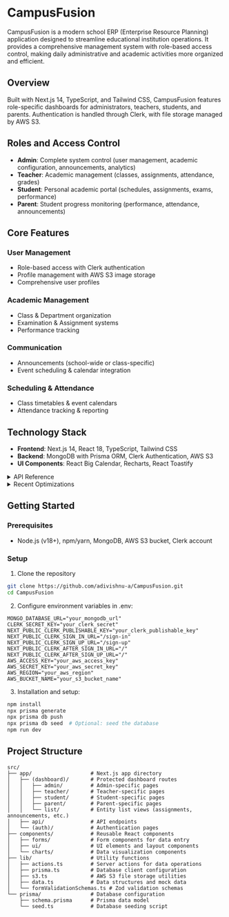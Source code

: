# CampusFusion

CampusFusion is a modern school ERP (Enterprise Resource Planning) application designed to streamline educational institution operations. It provides a comprehensive management system with role-based access control, making daily administrative and academic activities more organized and efficient.

## Overview

Built with Next.js 14, TypeScript, and Tailwind CSS, CampusFusion features role-specific dashboards for administrators, teachers, students, and parents. Authentication is handled through Clerk, with file storage managed by AWS S3.

## Roles and Access Control

- **Admin**: Complete system control (user management, academic configuration, announcements, analytics)
- **Teacher**: Academic management (classes, assignments, attendance, grades)
- **Student**: Personal academic portal (schedules, assignments, exams, performance)
- **Parent**: Student progress monitoring (performance, attendance, announcements)

## Core Features

### User Management
- Role-based access with Clerk authentication
- Profile management with AWS S3 image storage
- Comprehensive user profiles

### Academic Management
- Class & Department organization
- Examination & Assignment systems
- Performance tracking

### Communication
- Announcements (school-wide or class-specific)
- Event scheduling & calendar integration

### Scheduling & Attendance
- Class timetables & event calendars
- Attendance tracking & reporting

## Technology Stack

- **Frontend**: Next.js 14, React 18, TypeScript, Tailwind CSS
- **Backend**: MongoDB with Prisma ORM, Clerk Authentication, AWS S3
- **UI Components**: React Big Calendar, Recharts, React Toastify

<details>
<summary>API Reference</summary>

### Server Actions

#### Department Management
| Function | Description | Roles |
| -------- | ----------- | ----- |
| `createDepartment` | Creates a new department | Admin |
| `updateDepartment` | Updates an existing department | Admin |
| `deleteDepartment` | Deletes a department | Admin |

#### Class Management
| Function | Description | Roles |
| -------- | ----------- | ----- |
| `createClass` | Creates a new class | Admin |
| `updateClass` | Updates an existing class | Admin |
| `deleteClass` | Deletes a class (only if it has no students or subjects) | Admin |

#### Teacher Management
| Function | Description | Roles |
| -------- | ----------- | ----- |
| `createTeacher` | Creates a new teacher account with Clerk integration | Admin |
| `updateTeacher` | Updates a teacher's information | Admin |
| `deleteTeacher` | Deletes a teacher account and related Clerk user | Admin |

#### Student Management
| Function | Description | Roles |
| -------- | ----------- | ----- |
| `createStudent` | Creates a new student account with Clerk integration | Admin |
| `updateStudent` | Updates a student's information | Admin |
| `deleteStudent` | Deletes a student account and related Clerk user | Admin |

#### Parent Management
| Function | Description | Roles |
| -------- | ----------- | ----- |
| `createParent` | Creates a new parent account with Clerk integration | Admin |
| `updateParent` | Updates a parent's information | Admin |
| `deleteParent` | Deletes a parent account and related Clerk user | Admin |

#### Subject Management
| Function | Description | Roles |
| -------- | ----------- | ----- |
| `createSubject` | Creates a new subject | Admin |
| `updateSubject` | Updates an existing subject | Admin |
| `deleteSubject` | Deletes a subject | Admin |

#### Exam Management
| Function | Description | Roles |
| -------- | ----------- | ----- |
| `createExam` | Creates a new exam | Admin, Teacher (for own subjects) |
| `updateExam` | Updates an existing exam | Admin, Teacher (for own subjects) |
| `deleteExam` | Deletes an exam | Admin, Teacher (for own subjects) |

#### Assignment Management
| Function | Description | Roles |
| -------- | ----------- | ----- |
| `createAssignment` | Creates a new assignment | Admin, Teacher |
| `updateAssignment` | Updates an existing assignment | Admin, Teacher |
| `deleteAssignment` | Deletes an assignment | Admin, Teacher |

#### Result Management
| Function | Description | Roles |
| -------- | ----------- | ----- |
| `createResult` | Creates a new exam/assignment result | Admin, Teacher |
| `updateResult` | Updates an existing result | Admin, Teacher |
| `deleteResult` | Deletes a result | Admin, Teacher |

#### Event Management
| Function | Description | Roles |
| -------- | ----------- | ----- |
| `createEvent` | Creates a new event (school-wide or class-specific) | Admin |
| `updateEvent` | Updates an existing event | Admin |
| `deleteEvent` | Deletes an event | Admin |

#### Announcement Management
| Function | Description | Roles |
| -------- | ----------- | ----- |
| `createAnnouncement` | Creates a new announcement (school-wide or class-specific) | Admin |
| `updateAnnouncement` | Updates an existing announcement | Admin |
| `deleteAnnouncement` | Deletes an announcement | Admin |

#### Utility Functions
| Function | Description | Roles |
| -------- | ----------- | ----- |
| `getEntityName` | Retrieves the name of a specific entity type for BreadCrumb | All |

### API Endpoints

#### Authentication
| Method | Endpoint | Description | Protected | Roles |
| ------ | -------- | ----------- | --------- | ----- |
| `GET` | `/api/user/role` | Get current user's role and ID | Yes | All |

#### Classes
| Method | Endpoint | Description | Protected | Roles |
| ------ | -------- | ----------- | --------- | ----- |
| `GET` | `/api/classes` | Get all classes | Yes | Admin |
| `GET` | `/api/classes?teacherId={id}` | Get classes supervised by a teacher | Yes | Teacher |

#### Students
| Method | Endpoint | Description | Protected | Roles |
| ------ | -------- | ----------- | --------- | ----- |
| `GET` | `/api/students?classId={id}` | Get students in a specific class | Yes | Admin, Teacher |

#### Attendance
| Method | Endpoint | Description | Protected | Roles |
| ------ | -------- | ----------- | --------- | ----- |
| `GET` | `/api/attendance?classId={id}&date={date}` | Get attendance for a specific class and date | Yes | Admin, Teacher |
| `POST` | `/api/attendance` | Create a new attendance record | Yes | Admin, Teacher |
| `PUT` | `/api/attendance` | Update an existing attendance record | Yes | Admin, Teacher |

#### Results
| Method | Endpoint | Description | Protected | Roles |
| ------ | -------- | ----------- | --------- | ----- |
| `GET` | `/api/results?studentId={id}` | Get results for a specific student | Yes | Admin, Teacher, Student (self), Parent (own children) |
| `GET` | `/api/results?teacherId={id}` | Get aggregated performance data for a teacher | Yes | Admin, Teacher (self) |
| `GET` | `/api/results` | Get all results (with role-based filtering) | Yes | Admin, Teacher |

### Integrations

#### Authentication (Clerk)
- User registration and authentication
- Role-based access control
- User profile management

#### File Storage (AWS S3)
- Profile image uploads
- Image storage and retrieval
- Secure file deletion

#### Data Visualization (Recharts)
- Performance charts
- Attendance tracking
- Grade distribution analytics

#### Calendar Integration (React Big Calendar)
- Event scheduling
- Class timetables
- Academic calendar management

</details>

<details>
<summary>Recent Optimizations</summary>

### Performance Improvements

#### Teacher Performance Calculation
- Replaced multiple nested API calls with a single optimized endpoint
- Implemented server-side aggregation of result data
- Reduced page load time for teacher profiles dramatically

#### Safe Department Handling
- Added proper handling for null department references
- Pre-fetch department data before rendering teacher profiles
- Improved error handling for missing database records

</details>

## Getting Started

### Prerequisites
- Node.js (v18+), npm/yarn, MongoDB, AWS S3 bucket, Clerk account

### Setup

1. Clone the repository
```bash
git clone https://github.com/adivishnu-a/CampusFusion.git
cd CampusFusion
```

2. Configure environment variables in .env:
```env
MONGO_DATABASE_URL="your_mongodb_url"
CLERK_SECRET_KEY="your_clerk_secret"
NEXT_PUBLIC_CLERK_PUBLISHABLE_KEY="your_clerk_publishable_key"
NEXT_PUBLIC_CLERK_SIGN_IN_URL="/sign-in"
NEXT_PUBLIC_CLERK_SIGN_UP_URL="/sign-up"
NEXT_PUBLIC_CLERK_AFTER_SIGN_IN_URL="/"
NEXT_PUBLIC_CLERK_AFTER_SIGN_UP_URL="/"
AWS_ACCESS_KEY="your_aws_access_key"
AWS_SECRET_KEY="your_aws_secret_key"
AWS_REGION="your_aws_region"
AWS_BUCKET_NAME="your_s3_bucket_name"
```

3. Installation and setup:
```bash
npm install
npx prisma generate
npx prisma db push
npx prisma db seed  # Optional: seed the database
npm run dev
```

## Project Structure

```
src/
├── app/                   # Next.js app directory
│   ├── (dashboard)/       # Protected dashboard routes
│   │   ├── admin/         # Admin-specific pages
│   │   ├── teacher/       # Teacher-specific pages
│   │   ├── student/       # Student-specific pages
│   │   ├── parent/        # Parent-specific pages
│   │   └── list/          # Entity list views (assignments, announcements, etc.)
│   ├── api/               # API endpoints
│   └── (auth)/            # Authentication pages
├── components/            # Reusable React components
│   ├── forms/             # Form components for data entry
│   ├── ui/                # UI elements and layout components
│   └── charts/            # Data visualization components
├── lib/                   # Utility functions
│   ├── actions.ts         # Server actions for data operations
│   ├── prisma.ts          # Database client configuration
│   ├── s3.ts              # AWS S3 file storage utilities
│   ├── data.ts            # Data structures and mock data
│   └── formValidationSchemas.ts # Zod validation schemas
└── prisma/                # Database configuration
    ├── schema.prisma      # Prisma data model
    └── seed.ts            # Database seeding script
```